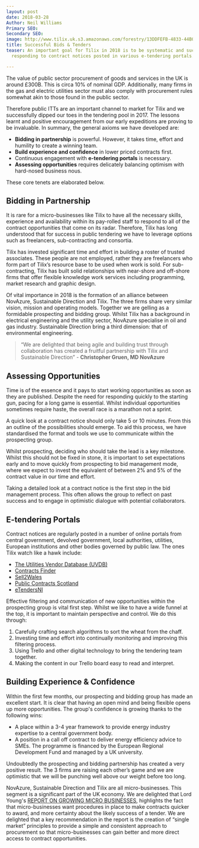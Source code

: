 ```yaml
---
layout: post
date: 2018-03-28
Author: Neil Williams
Primary SEO: 
Secondary SEO: 
image: http://www.tilix.uk.s3.amazonaws.com/forestry/13DDFEFB-4833-44B0-8016-E9E0F736BADF.jpeg
title: Successful Bids & Tenders
teaser: An important goal for Tilix in 2018 is to be systematic and successful in
  responding to contract notices posted in various e-tendering portals.

---
```

The value of public sector procurement of goods and services in the UK is around £300B. This is circa 10% of nominal GDP. Additionally, many firms in the gas and electric utilities sector must also comply with procurement rules somewhat akin to those found in the public sector.

Therefore public ITTs are an important channel to market for Tilix and we successfully dipped our toes in the tendering pool in 2017. The lessons learnt and positive encouragement from our early expeditions are proving to be invaluable. In summary, the general axioms we have developed are:

- **Bidding in partnership** is powerful. However, it takes time, effort and humility to create a winning team.
- **Build experience and confidence** in lower priced contracts first.
- Continuous engagement with **e-tendering portals** is necessary.
- **Assessing opportunities** requires delicately balancing optimism with hard-nosed business nous.

These core tenets are elaborated below.

## Bidding in Partnership
It is rare for a micro-businesses like Tilix to have all the necessary skills, experience and availability within its pay-rolled staff to respond to all of the contract opportunities that come on its radar. Therefore, Tilix has long understood that for success in public tendering we have to leverage options such as freelancers, sub-contracting and consortia.

Tilix has invested significant time and effort in building a roster of trusted associates. These people are not employed, rather they are freelancers who form part of Tilix’s resource base to be used when work is sold. For sub-contracting, Tilix has built solid relationships with near-shore and off-shore firms that offer flexible knowledge work services including programming, market research and graphic design.

Of vital importance in 2018 is the formation of an alliance between NovAzure, Sustainable Direction and Tilix. The three firms share very similar vision, mission and operating models. Together we are gelling as a formidable prospecting and bidding group. Whilst Tilix has a background in electrical engineering and the utility sector, NovAzure specialise in oil and gas industry. Sustainable Direction bring a third dimension: that of environmental engineering.

> “We are delighted that being agile and building trust through collaboration has created a fruitful partnership with Tilix and Sustainable Direction” - **Christopher Gruen, MD NovAzure**

## Assessing Opportunities
Time is of the essence and it pays to start working opportunities as soon as they are published. Despite the need for responding quickly to the starting gun, pacing for a long game is essential. Whilst individual opportunities sometimes require haste, the overall race is a marathon not a sprint.

A quick look at a contract notice should only take 5 or 10 minutes. From this an outline of the possibilities should emerge. To aid this process, we have standardised the format and tools we use to communicate within the prospecting group.

Whilst prospecting, deciding who should take the lead is a key milestone. Whilst this should not be fixed in stone, it is important to set expectations early and to move quickly from prospecting to bid management mode, where we expect to invest the equivalent of between 2% and 5% of the contract value in our time and effort.

Taking a detailed look at a contract notice is the first step in the bid management process. This often allows the group to reflect on past success and to engage in optimistic dialogue with potential collaborators.

## E-tendering Portals
Contract notices are regularly posted in a number of online portals from central government, devolved government, local authorities, utilities, European institutions and other bodies governed by public law. The ones Tilix watch like a hawk include:

- [The Utilities Vendor Database (UVDB)](http://www.achilles.com/en/uk/sectors/utilities)
- [Contracts Finder](https://www.contractsfinder.service.gov.uk)
- [Sell2Wales](https://www.sell2wales.gov.wales)
- [Public Contracts Scotland](https://www.publiccontractsscotland.gov.uk)
- [eTendersNI](https://etendersni.gov.uk)

Effective filtering and communication of new opportunities within the prospecting group is vital first step. Whilst we like to have a wide funnel at the top, it is important to maintain perspective and control. We do this through:

1. Carefully crafting search algorithms to sort the wheat from the chaff.
2. Investing time and effort into continually monitoring and improving this filtering process.
3. Using Trello and other digital technology to bring the tendering team together.
4. Making the content in our Trello board easy to read and interpret.

## Building Experience & Confidence
Within the first few months, our prospecting and bidding group has made an excellent start. It is clear that having an open mind and being flexible opens up more opportunities. The group's confidence is growing thanks to the following wins:

- A place within a 3-4 year framework to provide energy industry expertise to a central government body.
- A position in a call off contract to deliver energy efficiency advice to SMEs. The programme is financed by the European Regional Development Fund and managed by a UK university.

Undoubtedly the prospecting and bidding partnership has created a very positive result. The 3 firms are raising each other’s game and we are optimistic that we will be punching well above our weight before too long.

NovAzure, Sustainable Direction and Tilix are all micro-businesses. This segment is a significant part of the UK economy. We are delighted that Lord Young's [REPORT ON GROWING MICRO BUSINESSES](https://www.gov.uk/government/publications/growing-your-business-a-report-on-growing-micro-businesses), highlights the fact that micro-businesses want procedures in place to make contracts quicker to award, and more certainty about the likely success of a tender. We are delighted that a key recommendation in the report is the creation of “single market” principles to provide a simple and consistent approach to procurement so that micro-businesses can gain better and more direct access to contract opportunities.